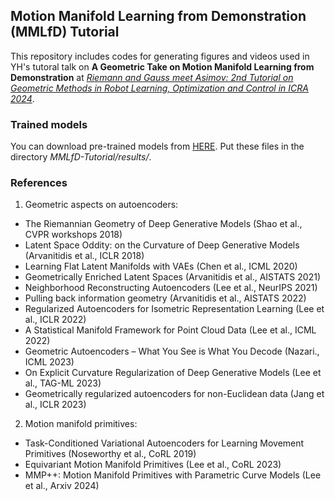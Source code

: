 ## Motion Manifold Learning from Demonstration (MMLfD) Tutorial

This repository includes codes for generating figures and videos used in YH's tutoral talk on 
**A Geometric Take on Motion Manifold Learning from Demonstration**
at *[Riemann and Gauss meet Asimov: 2nd Tutorial on Geometric Methods in Robot Learning, Optimization and Control in ICRA 2024](https://sites.google.com/view/icra-2024-tutorial-geometry/)*. 

### Trained models

You can download pre-trained models from [HERE](https://drive.google.com/drive/folders/1aeHgiGucysqyV9Opx8XQGhm2JLey9FR4?usp=sharing). 
Put these files in the directory *MMLfD-Tutorial/results/*.

### References
1. Geometric aspects on autoencoders:
* The Riemannian Geometry of Deep Generative Models (Shao et al., CVPR workshops 2018)
* Latent Space Oddity: on the Curvature of Deep Generative Models (Arvanitidis et al., ICLR 2018)
* Learning Flat Latent Manifolds with VAEs (Chen et al., ICML 2020)
* Geometrically Enriched Latent Spaces (Arvanitidis et al., AISTATS 2021)
* Neighborhood Reconstructing Autoencoders (Lee et al., NeurIPS 2021)
* Pulling back information geometry (Arvanitidis et al., AISTATS 2022)
* Regularized Autoencoders for Isometric Representation Learning (Lee et al., ICLR 2022)
* A Statistical Manifold Framework for Point Cloud Data (Lee et al., ICML 2022) 
* Geometric Autoencoders – What You See is What You Decode (Nazari., ICML 2023)
* On Explicit Curvature Regularization of Deep Generative Models (Lee et al., TAG-ML 2023)
* Geometrically regularized autoencoders for non-Euclidean data (Jang et al., ICLR 2023)
2. Motion manifold primitives:
* Task-Conditioned Variational Autoencoders for Learning Movement Primitives (Noseworthy et al., CoRL 2019) 
* Equivariant Motion Manifold Primitives (Lee et al., CoRL 2023)
* MMP++: Motion Manifold Primitives with Parametric Curve Models (Lee et al., Arxiv 2024)

